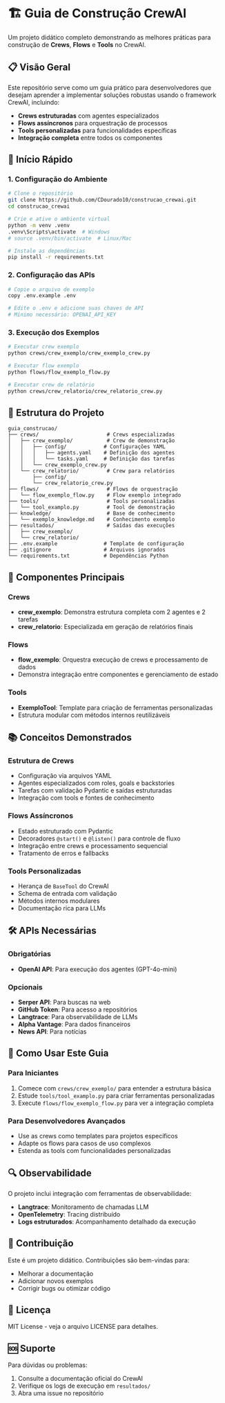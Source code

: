 # 🏗️ Guia de Construção CrewAI

Um projeto didático completo demonstrando as melhores práticas para construção de **Crews**, **Flows** e **Tools** no CrewAI.

## 📋 Visão Geral

Este repositório serve como um guia prático para desenvolvedores que desejam aprender a implementar soluções robustas usando o framework CrewAI, incluindo:

- **Crews estruturadas** com agentes especializados
- **Flows assíncronos** para orquestração de processos
- **Tools personalizadas** para funcionalidades específicas
- **Integração completa** entre todos os componentes

## 🚀 Início Rápido

### 1. Configuração do Ambiente

```bash
# Clone o repositório
git clone https://github.com/CDourado10/construcao_crewai.git
cd construcao_crewai

# Crie e ative o ambiente virtual
python -m venv .venv
.venv\Scripts\activate  # Windows
# source .venv/bin/activate  # Linux/Mac

# Instale as dependências
pip install -r requirements.txt
```

### 2. Configuração das APIs

```bash
# Copie o arquivo de exemplo
copy .env.example .env

# Edite o .env e adicione suas chaves de API
# Mínimo necessário: OPENAI_API_KEY
```

### 3. Execução dos Exemplos

```bash
# Executar crew exemplo
python crews/crew_exemplo/crew_exemplo_crew.py

# Executar flow exemplo
python flows/flow_exemplo_flow.py

# Executar crew de relatório
python crews/crew_relatorio/crew_relatorio_crew.py
```

## 📁 Estrutura do Projeto

```
guia_construcao/
├── crews/                      # Crews especializadas
│   ├── crew_exemplo/           # Crew de demonstração
│   │   ├── config/            # Configurações YAML
│   │   │   ├── agents.yaml    # Definição dos agentes
│   │   │   └── tasks.yaml     # Definição das tarefas
│   │   └── crew_exemplo_crew.py
│   └── crew_relatorio/         # Crew para relatórios
│       ├── config/
│       └── crew_relatorio_crew.py
├── flows/                      # Flows de orquestração
│   └── flow_exemplo_flow.py    # Flow exemplo integrado
├── tools/                      # Tools personalizadas
│   └── tool_examplo.py         # Tool de demonstração
├── knowledge/                  # Base de conhecimento
│   └── exemplo_knowledge.md    # Conhecimento exemplo
├── resultados/                 # Saídas das execuções
│   ├── crew_exemplo/
│   └── crew_relatorio/
├── .env.example               # Template de configuração
├── .gitignore                 # Arquivos ignorados
└── requirements.txt           # Dependências Python
```

## 🔧 Componentes Principais

### **Crews**
- **crew_exemplo**: Demonstra estrutura completa com 2 agentes e 2 tarefas
- **crew_relatorio**: Especializada em geração de relatórios finais

### **Flows**
- **flow_exemplo**: Orquestra execução de crews e processamento de dados
- Demonstra integração entre componentes e gerenciamento de estado

### **Tools**
- **ExemploTool**: Template para criação de ferramentas personalizadas
- Estrutura modular com métodos internos reutilizáveis

## 📚 Conceitos Demonstrados

### **Estrutura de Crews**
- Configuração via arquivos YAML
- Agentes especializados com roles, goals e backstories
- Tarefas com validação Pydantic e saídas estruturadas
- Integração com tools e fontes de conhecimento

### **Flows Assíncronos**
- Estado estruturado com Pydantic
- Decoradores `@start()` e `@listen()` para controle de fluxo
- Integração entre crews e processamento sequencial
- Tratamento de erros e fallbacks

### **Tools Personalizadas**
- Herança de `BaseTool` do CrewAI
- Schema de entrada com validação
- Métodos internos modulares
- Documentação rica para LLMs

## 🛠️ APIs Necessárias

### **Obrigatórias**
- **OpenAI API**: Para execução dos agentes (GPT-4o-mini)

### **Opcionais**
- **Serper API**: Para buscas na web
- **GitHub Token**: Para acesso a repositórios
- **Langtrace**: Para observabilidade de LLMs
- **Alpha Vantage**: Para dados financeiros
- **News API**: Para notícias

## 📖 Como Usar Este Guia

### **Para Iniciantes**
1. Comece com `crews/crew_exemplo/` para entender a estrutura básica
2. Estude `tools/tool_examplo.py` para criar ferramentas personalizadas
3. Execute `flows/flow_exemplo_flow.py` para ver a integração completa

### **Para Desenvolvedores Avançados**
- Use as crews como templates para projetos específicos
- Adapte os flows para casos de uso complexos
- Estenda as tools com funcionalidades personalizadas

## 🔍 Observabilidade

O projeto inclui integração com ferramentas de observabilidade:

- **Langtrace**: Monitoramento de chamadas LLM
- **OpenTelemetry**: Tracing distribuído
- **Logs estruturados**: Acompanhamento detalhado da execução

## 🤝 Contribuição

Este é um projeto didático. Contribuições são bem-vindas para:
- Melhorar a documentação
- Adicionar novos exemplos
- Corrigir bugs ou otimizar código

## 📄 Licença

MIT License - veja o arquivo LICENSE para detalhes.

## 🆘 Suporte

Para dúvidas ou problemas:
1. Consulte a documentação oficial do CrewAI
2. Verifique os logs de execução em `resultados/`
3. Abra uma issue no repositório
